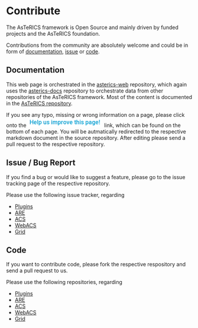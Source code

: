 # Contribute

The AsTeRICS framework is Open Source and mainly driven by funded projects and the AsTeRICS foundation.

Contributions from the community are absolutely welcome and could be in form of [documentation](#documentation), [issue](#issue-bug-report) or [code](#code).

## Documentation

This web page is orchestrated in the [asterics-web](https://github.com/asterics/asterics-web) repository, which again uses the [asterics-docs](https://github.com/asterics/asterics-docs) repository to orchestrate data from other repositories of the AsTeRICS framework. Most of the content is documented in the [AsTeRICS repository](https://github.com/asterics/AsTeRICS/tree/pre-3.1/Documentation/docs).

If you see any typo, missing or wrong information on a page, please click onto the ![Help us improve this page](./img/help-us-improve-this-page.png) link, which can be found on the bottom of each page. You will be autmatically redirected to the respective markdown document in the source repository. After editing please send a pull request to the respective repository.

## Issue / Bug Report

If you find a bug or would like to suggest a feature, please go to the issue tracking page of the respective repository.

Please use the following issue tracker, regarding

* [Plugins](https://github.com/asterics/AsTeRICS/issues)
* [ARE](https://github.com/asterics/AsTeRICS/issues)
* [ACS](https://github.com/asterics/AsTeRICS/issues)
* [WebACS](https://github.com/asterics/WebACS/issues)
* [Grid](https://github.com/asterics/AsTeRICS-Grid/issues)

## Code

If you want to contribute code, please fork the respective respository and send a pull request to us.

Please use the following repositories, regarding

* [Plugins](https://github.com/asterics/AsTeRICS/)
* [ARE](https://github.com/asterics/AsTeRICS/)
* [ACS](https://github.com/asterics/AsTeRICS/)
* [WebACS](https://github.com/asterics/WebACS/)
* [Grid](https://github.com/asterics/AsTeRICS-Grid/)

